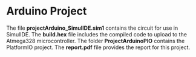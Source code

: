 # Arduino Project  

The file **projectArduino_SimulIDE.sim1** contains the circuit for use in SimulIDE. The **build.hex** file includes the compiled code to upload to the Atmega328 microcontroller. The folder **ProjectArduinoPIO** contains the PlatformIO project. The **report.pdf** file provides the report for this project.  
